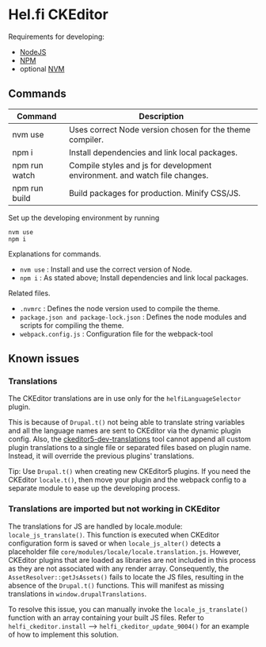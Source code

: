 # Hel.fi CKEditor

Requirements for developing:
- [NodeJS](https://nodejs.org/en/)
- [NPM](https://npmjs.com/)
- optional [NVM](https://github.com/nvm-sh/nvm)

## Commands

| Command       | Description                                                                       |
|---------------|-----------------------------------------------------------------------------------|
| nvm use       | Uses correct Node version chosen for the theme compiler.                          |
| npm i         | Install dependencies and link local packages.                                     |
| npm run watch | Compile styles and js for development environment. and watch file changes.        |
| npm run build | Build packages for production. Minify CSS/JS.                                     |

Set up the developing environment by running

    nvm use
    npm i

Explanations for commands.
- `nvm use` : Install and use the correct version of Node.
- `npm i` : As stated above; Install dependencies and link local packages.

Related files.
- `.nvmrc` : Defines the node version used to compile the theme.
- `package.json and package-lock.json` : Defines the node modules and scripts for compiling the theme.
- `webpack.config.js` : Configuration file for the webpack-tool

## Known issues

### Translations
The CKEditor translations are in use only for the `helfiLanguageSelector` plugin.

This is because of `Drupal.t()` not being able to translate string variables and all the language names are sent to CKEditor via the dynamic plugin config. Also, the [ckeditor5-dev-translations](https://github.com/ckeditor/ckeditor5-dev/tree/master/packages/ckeditor5-dev-translations) tool cannot append all custom plugin translations to a single file or separated files based on plugin name. Instead, it will override the previous plugins' translations.

Tip: Use `Drupal.t()` when creating new CKEditor5 plugins. If you need the CKEditor `locale.t()`, then move your plugin and the webpack config to a separate module to ease up the developing process.

### Translations are imported but not working in CKEditor
The translations for JS are handled by locale.module: `locale_js_translate()`. This function is executed when CKEditor configuration form is saved or when `locale_js_alter()` detects a placeholder file `core/modules/locale/locale.translation.js`. However, CKEditor plugins that are loaded as libraries are not included in this process as they are not associated with any render array. Consequently, the `AssetResolver::getJsAssets()` fails to locate the JS files, resulting in the absence of the `Drupal.t()` functions. This will manifest as missing translations in `window.drupalTranslations`.

To resolve this issue, you can manually invoke the `locale_js_translate()` function with an array containing your built JS files. Refer to `helfi_ckeditor.install` --> `helfi_ckeditor_update_9004()` for an example of how to implement this solution.
